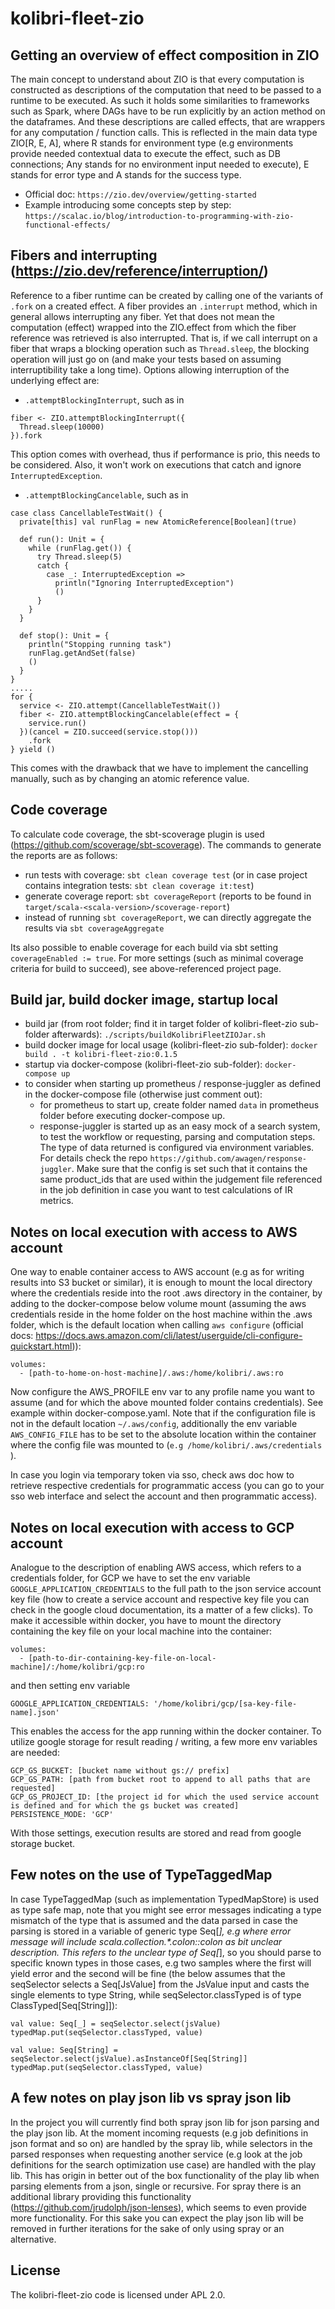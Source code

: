 # kolibri-fleet-zio

## Getting an overview of effect composition in ZIO
The main concept to understand about ZIO is that every computation is constructed as descriptions
of the computation that need to be passed to a runtime to be executed.
As such it holds some similarities to frameworks such as Spark, where DAGs have to be run explicitly by an action method
on the dataframes.
And these descriptions are called effects, that are wrappers for any computation / function calls.
This is reflected in the main data type ZIO[R, E, A], where R stands for environment type (e.g environments provide
needed contextual data to execute the effect, such as DB connections; Any stands for no environment input needed to execute),
E stands for error type and A stands for the success type.

- Official doc: ```https://zio.dev/overview/getting-started```
- Example introducing some concepts step by step:
  ```https://scalac.io/blog/introduction-to-programming-with-zio-functional-effects/```

## Fibers and interrupting (https://zio.dev/reference/interruption/)
Reference to a fiber runtime can be created by calling one of the variants of ```.fork``` on a created
effect. A fiber provides an ```.interrupt``` method, which in general allows interrupting any fiber.
Yet that does not mean the computation (effect) wrapped into the ZIO.effect from which the fiber reference
was retrieved is also interrupted.
That is, if we call interrupt on a fiber that wraps a blocking operation such as ```Thread.sleep```,
the blocking operation will just go on (and make your tests based on assuming interruptibility take
a long time). Options allowing interruption of the underlying effect are:
- ```.attemptBlockingInterrupt```, such as in
```
fiber <- ZIO.attemptBlockingInterrupt({
  Thread.sleep(10000)
}).fork
```
This option comes with overhead, thus if performance is prio, this needs to be considered.
Also, it won't work on executions that catch and ignore ```InterruptedException```.
- ```.attemptBlockingCancelable```, such as in
```
case class CancellableTestWait() {
  private[this] val runFlag = new AtomicReference[Boolean](true)

  def run(): Unit = {
    while (runFlag.get()) {
      try Thread.sleep(5)
      catch {
        case _: InterruptedException =>
          println("Ignoring InterruptedException")
          ()
      }
    }
  }

  def stop(): Unit = {
    println("Stopping running task")
    runFlag.getAndSet(false)
    ()
  }
}
.....
for {
  service <- ZIO.attempt(CancellableTestWait())
  fiber <- ZIO.attemptBlockingCancelable(effect = {
    service.run()
  })(cancel = ZIO.succeed(service.stop()))
    .fork
} yield ()
```
This comes with the drawback that we have to implement the cancelling manually, such as
by changing an atomic reference value.


## Code coverage
To calculate code coverage, the sbt-scoverage plugin is used (https://github.com/scoverage/sbt-scoverage).
The commands to generate the reports are as follows:
- run tests with coverage: ```sbt clean coverage test``` (or in case project contains integration tests: ```sbt clean coverage it:test```)
- generate coverage report: ```sbt coverageReport``` (reports to be found in ```target/scala-<scala-version>/scoverage-report```)
- instead of running ```sbt coverageReport```, we can directly aggregate the results via ```sbt coverageAggregate```

Its also possible to enable coverage for each build via sbt setting ```coverageEnabled := true```.
For more settings (such as minimal coverage criteria for build to succeed), see above-referenced project page.


## Build jar, build docker image, startup local

- build jar (from root folder; find it in target folder of kolibri-fleet-zio sub-folder afterwards): ```./scripts/buildKolibriFleetZIOJar.sh```
- build docker image for local usage (kolibri-fleet-zio sub-folder): ```docker build . -t kolibri-fleet-zio:0.1.5```
- startup via docker-compose (kolibri-fleet-zio sub-folder): ```docker-compose up```
- to consider when starting up prometheus / response-juggler as defined in the docker-compose file (otherwise just comment out):
  - for prometheus to start up, create folder named ```data``` in prometheus folder before executing docker-compose up.
  - response-juggler is started up as an easy mock of a search system, to test the workflow or requesting,
    parsing and computation steps. The type of data returned is configured via environment variables.
    For details check the repo ```https://github.com/awagen/response-juggler```.
    Make sure that the config is set such that it contains the same product_ids that are used within
    the judgement file referenced in the job definition in case you want to test calculations of IR metrics.

## Notes on local execution with access to AWS account
One way to enable container access to AWS account (e.g as for writing results into S3 bucket or similar),
it is enough to mount the local directory where the credentials reside into the root .aws directory in the container,
by adding to the docker-compose below volume mount (assuming the aws credentials reside in the home folder on the host machine
within the .aws folder, which is the default location when calling ```aws configure``` (official docs: https://docs.aws.amazon.com/cli/latest/userguide/cli-configure-quickstart.html)):
```
volumes:
  - [path-to-home-on-host-machine]/.aws:/home/kolibri/.aws:ro
```
Now configure the AWS_PROFILE env var to any profile name you want to assume (and for which the above mounted folder contains
credentials). See example within docker-compose.yaml.
Note that if the configuration file is not in the default location ```~/.aws/config```, additionally the env variable
```AWS_CONFIG_FILE``` has to be set to the absolute location within the container where the config file was mounted to
(```e.g /home/kolibri/.aws/credentials ```).

In case you login via temporary token via sso, check aws doc how to retrieve respective credentials for programmatic
access (you can go to your sso web interface and select the account and then programmatic access).

## Notes on local execution with access to GCP account
Analogue to the description of enabling AWS access, which refers to a credentials folder,
for GCP we have to set the env variable ```GOOGLE_APPLICATION_CREDENTIALS``` to the full path
to the json service account key file (how to create a service account and respective key file
you can check in the google cloud documentation, its a matter of a few clicks).
To make it accessible within docker, you have to mount the directory containing the key file on your local machine
into the container:
```
volumes:
  - [path-to-dir-containing-key-file-on-local-machine]/:/home/kolibri/gcp:ro
```
and then setting env variable
```
GOOGLE_APPLICATION_CREDENTIALS: '/home/kolibri/gcp/[sa-key-file-name].json'
```
This enables the access for the app running within the docker container.
To utilize google storage for result reading / writing, a few more env variables are needed:
```
GCP_GS_BUCKET: [bucket name without gs:// prefix]
GCP_GS_PATH: [path from bucket root to append to all paths that are requested]
GCP_GS_PROJECT_ID: [the project id for which the used service account is defined and for which the gs bucket was created]
PERSISTENCE_MODE: 'GCP'
```
With those settings, execution results are stored and read from google storage bucket.


## Few notes on the use of TypeTaggedMap
In case TypeTaggedMap (such as implementation TypedMapStore) is used as type safe map, note that you might see error messages
indicating a type mismatch of the type that is assumed and the data parsed in case the parsing
is stored in a variable of generic type Seq[_], e.g where error message will include scala.collection.*.colon::colon as bit unclear description.
This refers to the unclear type of Seq[_], so you should parse to specific known types in those cases, e.g two samples where the first will yield
error and the second will be fine (the below assumes that the seqSelector selects a Seq[JsValue] from the JsValue input and casts the single
elements to type String, while seqSelector.classTyped is of type ClassTyped[Seq[String]]):
```
val value: Seq[_] = seqSelector.select(jsValue)
typedMap.put(seqSelector.classTyped, value)
```

```
val value: Seq[String] = seqSelector.select(jsValue).asInstanceOf[Seq[String]]
typedMap.put(seqSelector.classTyped, value)
```

## A few notes on play json lib vs spray json lib
In the project you will currently find both spray json lib for json parsing and the play json lib.
At the moment incoming requests (e.g job definitions in json format and so on) are handled by the spray lib,
while selectors in the parsed responses when requesting another service (e.g look at the job definitions for the
search optimization use case) are handled with the play lib. This has origin in better out of the box functionality of the
play lib when parsing elements from a json, single or recursive.
For spray there is an additional library providing this functionality (https://github.com/jrudolph/json-lenses),
which seems to even provide more functionality. For this sake you can expect the play json lib will be removed in
further iterations for the sake of only using spray or an alternative.



## License
The kolibri-fleet-zio code is licensed under APL 2.0.